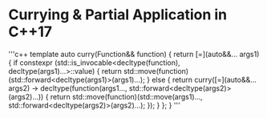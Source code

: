 # Currying & Partial Application in C++17

'''c++
template <typename Function>
auto curry(Function&& function)
{
    return [=](auto&&... args1)
    {
        if constexpr (std::is_invocable<decltype(function), decltype(args1)...>::value)
        {
            return std::move(function)(std::forward<decltype(args1)>(args1)...);
        }
        else
        {
            return curry([=](auto&&... args2) -> decltype(function(args1..., std::forward<decltype(args2)>(args2)...))
            {
                return std::move(function)(std::move(args1)..., std::forward<decltype(args2)>(args2)...);
            });
        }
    };
}
'''

